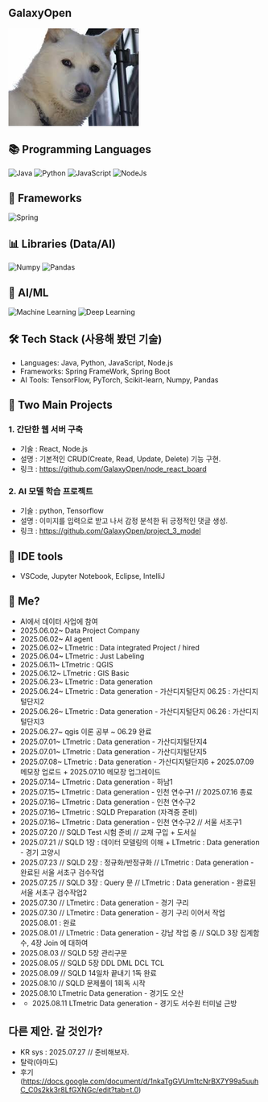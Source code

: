 ## GalaxyOpen


<img src="https://github.com/GalaxyOpen/GalaxyOpen/blob/main/Dogbin.jpg?raw=true" alt="GalaxyOpen" />


## 📚 Programming Languages
![Java](https://img.shields.io/badge/Java-Language-red?logo=openjdk&style=flat-square)
![Python](https://img.shields.io/badge/Python-Language-blue?logo=python&style=flat-square)
![JavaScript](https://img.shields.io/badge/JavaScript-Language-yellow?logo=javascript&style=flat-square)
![NodeJs](https://img.shields.io/badge/NodeJs-Backend-green?logo=nodedotjs&style=flat-square)
<br>

## 🚀 Frameworks
![Spring](https://img.shields.io/badge/Spring-Framework-brightgreen?logo=spring&style=flat-square) 
<br>

## 📊 Libraries (Data/AI)
![Numpy](https://img.shields.io/badge/Numpy-Library-orange?logo=python&style=flat-square)
![Pandas](https://img.shields.io/badge/Pandas-Library-lightgrey?logo=pandas&style=flat-square)
<br>

## 🤖 AI/ML
![Machine Learning](https://img.shields.io/badge/Machine%20Learning-AI-purple?logo=ai&style=flat-square)
![Deep Learning](https://img.shields.io/badge/Deep%20Learning-AI-pink?logo=deepnote&style=flat-square)
<br>

## 🛠 Tech Stack (사용해 봤던 기술)
- Languages: Java, Python, JavaScript, Node.js
- Frameworks: Spring FrameWork, Spring Boot
- AI Tools: TensorFlow, PyTorch, Scikit-learn, Numpy, Pandas

## 🚀 Two Main Projects
### 1. 간단한 웹 서버 구축
- 기술 : React, Node.js
- 설명 : 기본적인 CRUD(Create, Read, Update, Delete) 기능 구현.
- 링크 : https://github.com/GalaxyOpen/node_react_board

### 2. AI 모델 학습 프로젝트 
- 기술 : python, Tensorflow
- 설명 : 이미지를 입력으로 받고 나서 감정 분석한 뒤 긍정적인 댓글 생성.
- 링크 : https://github.com/GalaxyOpen/project_3_model

## 🧰 IDE tools
- VSCode, Jupyter Notebook, Eclipse, IntelliJ

## 🎯 Me?
 - AI에서 데이터 사업에 참여
 - 2025.06.02~ Data Project Company
 - 2025.06.02~ AI agent
 - 2025.06.02~ LTmetric : Data integrated Project / hired
 - 2025.06.04~ LTmetric : Just Labeling
 - 2025.06.11~ LTmetric : QGIS
 - 2025.06.12~ LTmetric : GIS Basic
 - 2025.06.23~ LTmetric : Data generation
  - 2025.06.24~ LTmetric : Data generation - 가산디지털단지 06.25 : 가산디지털단지2
  - 2025.06.26~ LTmetric : Data generation - 가산디지털단지 06.26 : 가산디지털단지3
  - 2025.06.27~ qgis 이론 공부 ~ 06.29 완료
  - 2025.07.01~ LTmetric : Data generation - 가산디지털단지4
  - 2025.07.01~ LTmetric : Data generation - 가산디지털단지5
  - 2025.07.08~ LTmetric : Data generation - 가산디지털단지6 + 2025.07.09 메모장 업로드 + 2025.07.10 메모장 업그레이드
  - 2025.07.14~ LTmetric : Data generation - 하남1
  - 2025.07.15~ LTmetric : Data generation - 인천 연수구1 // 2025.07.16 종료
  - 2025.07.16~ LTmetric : Data generation - 인천 연수구2
  - 2025.07.16~ LTmetric : SQLD Preparation (자격증 준비)
  - 2025.07.16~ LTmetric : Data generation - 인천 연수구2 // 서울 서초구1
  - 2025.07.20 // SQLD Test 시험 준비 // 교재 구입 + 도서실
  - 2025.07.21 // SQLD 1장 : 데이터 모델링의 이해 + LTmetric : Data generation - 경기 고양시
  - 2025.07.23 // SQLD 2장 : 정규화/반정규화 // LTmetric : Data generation - 완료된 서울 서초구 검수작업
  - 2025.07.25 // SQLD 3장 : Query 문 // LTmetric : Data generation - 완료된 서울 서초구 검수작업2
  - 2025.07.30 // LTmetirc : Data generation - 경기 구리
  - 2025.07.30 // LTmetirc : Data generation - 경기 구리 이어서 작업 2025.08.01 : 완료
  - 2025.08.01 // LTmetric : Data generation - 강남 작업 중 // SQLD 3장 집계함수, 4장 Join 에 대하여
  - 2025.08.03 // SQLD 5장 관리구문
  - 2025.08.05 // SQLD 5장 DDL DML DCL TCL
  - 2025.08.09 // SQLD 14일차 끝내기 1독 완료
  - 2025.08.10 // SQLD 문제풀이 1회독 시작
  - 2025.08.10 LTmetric Data generation - 경기도 오산
  -   - 2025.08.11 LTmetric Data generation - 경기도 서수원 터미널 근방


## 다른 제안. 갈 것인가? 
- KR sys : 2025.07.27 // 준비해보자.
- 탈락(아마도)
- 후기 (https://docs.google.com/document/d/1nkaTgGVUm1tcNrBX7Y99a5uuhC_C0s2kk3r8LfGXNGc/edit?tab=t.0)
